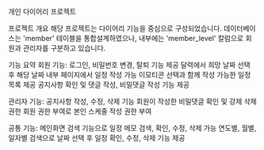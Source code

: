 개인 다이어리 프로젝트


프로젝트 개요
해당 프로젝트는 다이어리 기능을 중심으로 구성되었습니다. 데이터베이스는 'member' 테이블을 통합설계하였으나, 내부에는 'member_level' 칼럼으로 회원과 관리자를 구분하고 있습니다.

기능 요약
회원 기능:
로그인, 비밀번호 변경, 탈퇴 기능 제공
달력에서 희망 날짜 선택 후 해당 날짜 내부 페이지에서 일정 작성 가능
이모티콘 선택과 함께 작성 가능한 일정 목록 제공
공지사항 확인 및 댓글 작성, 비밀댓글 작성 기능 제공

관리자 기능:
공지사항 작성, 수정, 삭제 기능
회원이 작성한 비밀댓글 확인 및 강제 삭제 권한
회원 권한 부여로 본인 스케줄 작성 권한 부여

공통 기능:
메인화면 검색 기능으로 일정 메모 검색, 확인, 수정, 삭제 가능
연도별, 월별, 일자별 검색으로 날짜 선택 후 일정 확인, 수정, 삭제 기능 제공
